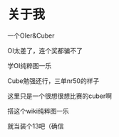 # 关于我

一个OIer&Cuber

OI太差了，连个奖都骗不了

学OI纯粹图一乐

Cube勉强还行，三单nr50的样子

这里只是一个很想很想比赛的cuber啊

搭这个wiki纯粹图一乐

就当装个13吧（确信